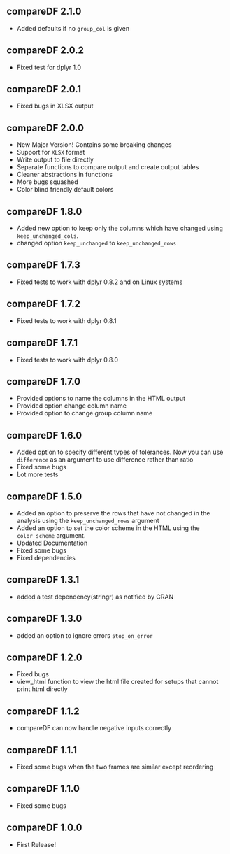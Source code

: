 ## compareDF 2.1.0
* Added defaults if no `group_col` is given

## compareDF 2.0.2
* Fixed test for dplyr 1.0

## compareDF 2.0.1
* Fixed bugs in XLSX output

## compareDF 2.0.0
* New Major Version! Contains some breaking changes
* Support for `XLSX` format
* Write output to file directly
* Separate functions to compare output and create output tables
* Cleaner abstractions in functions
* More bugs squashed
* Color blind friendly default colors

## compareDF 1.8.0
* Added new option to keep only the columns which have changed using `keep_unchanged_cols`. 
* changed option `keep_unchanged` to `keep_unchanged_rows`

## compareDF 1.7.3
* Fixed tests to work with dplyr 0.8.2 and on Linux systems

## compareDF 1.7.2
* Fixed tests to work with dplyr 0.8.1

## compareDF 1.7.1
* Fixed tests to work with dplyr 0.8.0

## compareDF 1.7.0
* Provided options to name the columns in the HTML output
* Provided option change column name
* Provided option to change group column name

## compareDF 1.6.0
* Added option to specify different types of tolerances. Now you can use `difference` as an argument to use difference rather than ratio
* Fixed some bugs
* Lot more tests

## compareDF 1.5.0
* Added an option to preserve the rows that have not changed in the analysis using the `keep_unchanged_rows` argument
* Added an option to set the color scheme in the HTML using the `color_scheme` argument.
* Updated Documentation
* Fixed some bugs
* Fixed dependencies

## compareDF 1.3.1
* added a test dependency(stringr) as notified by CRAN

## compareDF 1.3.0
* added an option to ignore errors `stop_on_error`

## compareDF 1.2.0
* Fixed bugs
* view_html function to view the html file created for setups that cannot print html directly

## compareDF 1.1.2
* compareDF can now handle negative inputs correctly

## compareDF 1.1.1
* Fixed some bugs when the two frames are similar except reordering

## compareDF 1.1.0
* Fixed some bugs

## compareDF 1.0.0

* First Release!
